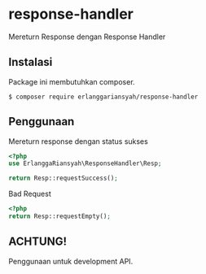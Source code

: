 # response-handler
Mereturn Response dengan Response Handler

## Instalasi
Package ini membutuhkan composer.
```
$ composer require erlanggariansyah/response-handler
```

## Penggunaan
Mereturn response dengan status sukses
```php
<?php
use ErlanggaRiansyah\ResponseHandler\Resp;

return Resp::requestSuccess();
```

Bad Request
```php
<?php
return Resp::requestEmpty();
```
## ACHTUNG!
Penggunaan untuk development API.
